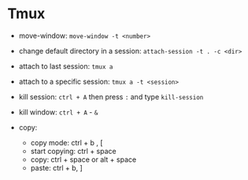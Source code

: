 # Tmux

*   move-window: `move-window -t <number>`

*   change default directory in a session:
    `attach-session -t . -c <dir>`

*   attach to last session: `tmux a`

*   attach to a specific session: `tmux a -t <session>`

*   kill session: `ctrl + A` then press `:` and type `kill-session`

*   kill window: `ctrl + A` - `&`

* copy:
    * copy mode: ctrl + b , [
    * start copying: ctrl + space
    * copy: ctrl + space or alt + space
    * paste: ctrl + b, ]
